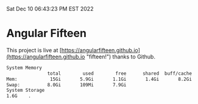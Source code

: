 Sat Dec 10 06:43:23 PM EST 2022

# Angular Fifteen


This project is live at [https://angularfifteen.github.io](https://angularfifteen.github.io "fifteen!") thanks to Github.

```bash
System Memory
               total        used        free      shared  buff/cache   available
Mem:            15Gi       5.9Gi       1.1Gi       1.4Gi       8.2Gi       7.6Gi
Swap:          8.0Gi       109Mi       7.9Gi
System Storage
1.6G	.
```
```bash
